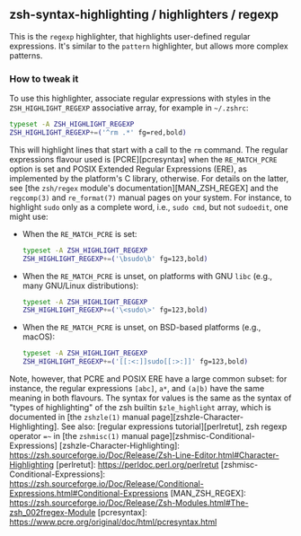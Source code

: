 zsh-syntax-highlighting / highlighters / regexp
------------------------------------------------
This is the `regexp` highlighter, that highlights user-defined regular
expressions. It's similar to the `pattern` highlighter, but allows more complex
patterns.
### How to tweak it
To use this highlighter, associate regular expressions with styles in the
`ZSH_HIGHLIGHT_REGEXP` associative array, for example in `~/.zshrc`:
```zsh
typeset -A ZSH_HIGHLIGHT_REGEXP
ZSH_HIGHLIGHT_REGEXP+=('^rm .*' fg=red,bold)
```
This will highlight lines that start with a call to the `rm` command.
The regular expressions flavour used is [PCRE][pcresyntax] when the
`RE_MATCH_PCRE` option is set and POSIX Extended Regular Expressions (ERE),
as implemented by the platform's C library, otherwise.  For details on the
latter, see [the `zsh/regex` module's documentation][MAN_ZSH_REGEX] and the
`regcomp(3)` and `re_format(7)` manual pages on your system.
For instance, to highlight `sudo` only as a complete word, i.e., `sudo cmd`,
but not `sudoedit`, one might use:
* When the `RE_MATCH_PCRE` is set:
    ```zsh
    typeset -A ZSH_HIGHLIGHT_REGEXP
    ZSH_HIGHLIGHT_REGEXP+=('\bsudo\b' fg=123,bold)
    ```
* When the `RE_MATCH_PCRE` is unset, on platforms with GNU `libc` (e.g., many GNU/Linux distributions):
    ```zsh
    typeset -A ZSH_HIGHLIGHT_REGEXP
    ZSH_HIGHLIGHT_REGEXP+=('\<sudo\>' fg=123,bold)
    ```
* When the `RE_MATCH_PCRE` is unset, on BSD-based platforms (e.g., macOS):
    ```zsh
    typeset -A ZSH_HIGHLIGHT_REGEXP
    ZSH_HIGHLIGHT_REGEXP+=('[[:<:]]sudo[[:>:]]' fg=123,bold)
    ```
Note, however, that PCRE and POSIX ERE have a large common subset:
for instance, the regular expressions `[abc]`, `a*`, and `(a|b)` have the same
meaning in both flavours.
The syntax for values is the same as the syntax of "types of highlighting" of
the zsh builtin `$zle_highlight` array, which is documented in [the `zshzle(1)`
manual page][zshzle-Character-Highlighting].
See also: [regular expressions tutorial][perlretut], zsh regexp operator `=~`
in [the `zshmisc(1)` manual page][zshmisc-Conditional-Expressions]
[zshzle-Character-Highlighting]: https://zsh.sourceforge.io/Doc/Release/Zsh-Line-Editor.html#Character-Highlighting
[perlretut]: https://perldoc.perl.org/perlretut
[zshmisc-Conditional-Expressions]: https://zsh.sourceforge.io/Doc/Release/Conditional-Expressions.html#Conditional-Expressions
[MAN_ZSH_REGEX]: https://zsh.sourceforge.io/Doc/Release/Zsh-Modules.html#The-zsh_002fregex-Module
[pcresyntax]: https://www.pcre.org/original/doc/html/pcresyntax.html
